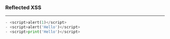 ### Reflected XSS

---

```py
- <script>alert(1)</script>
- <script>alert('Hello')</script>
- <script>print('Hello')</script>
```
